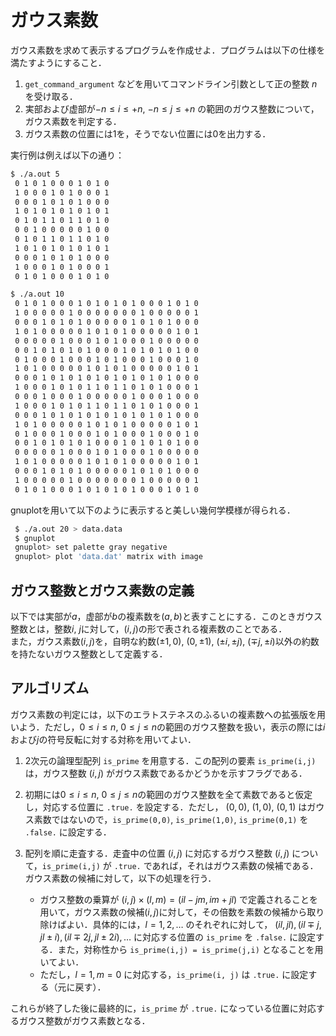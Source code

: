 # ガウス素数
ガウス素数を求めて表示するプログラムを作成せよ．プログラムは以下の仕様を満たすようにすること．

1. `get_command_argument` などを用いてコマンドライン引数として正の整数 $n$ を受け取る．
2. 実部および虚部が$-n \leq i \leq +n$, $-n \leq j \leq +n$ の範囲のガウス整数について，ガウス素数を判定する．
3. ガウス素数の位置には1を，そうでない位置には0を出力する．

実行例は例えば以下の通り：

```bash
$ ./a.out 5
 0 1 0 1 0 0 0 1 0 1 0
 1 0 0 0 1 0 1 0 0 0 1
 0 0 0 1 0 1 0 1 0 0 0
 1 0 1 0 1 0 1 0 1 0 1
 0 1 0 1 1 0 1 1 0 1 0
 0 0 1 0 0 0 0 0 1 0 0
 0 1 0 1 1 0 1 1 0 1 0
 1 0 1 0 1 0 1 0 1 0 1
 0 0 0 1 0 1 0 1 0 0 0
 1 0 0 0 1 0 1 0 0 0 1
 0 1 0 1 0 0 0 1 0 1 0

$ ./a.out 10
 0 1 0 1 0 0 0 1 0 1 0 1 0 1 0 0 0 1 0 1 0
 1 0 0 0 0 0 1 0 0 0 0 0 0 0 1 0 0 0 0 0 1
 0 0 0 1 0 1 0 1 0 0 0 0 0 1 0 1 0 1 0 0 0
 1 0 1 0 0 0 0 0 1 0 1 0 1 0 0 0 0 0 1 0 1
 0 0 0 0 0 1 0 0 0 1 0 1 0 0 0 1 0 0 0 0 0
 0 0 1 0 1 0 1 0 1 0 0 0 1 0 1 0 1 0 1 0 0
 0 1 0 0 0 1 0 0 0 1 0 1 0 0 0 1 0 0 0 1 0
 1 0 1 0 0 0 0 0 1 0 1 0 1 0 0 0 0 0 1 0 1
 0 0 0 1 0 1 0 1 0 1 0 1 0 1 0 1 0 1 0 0 0
 1 0 0 0 1 0 1 0 1 1 0 1 1 0 1 0 1 0 0 0 1
 0 0 0 1 0 0 0 1 0 0 0 0 0 1 0 0 0 1 0 0 0
 1 0 0 0 1 0 1 0 1 1 0 1 1 0 1 0 1 0 0 0 1
 0 0 0 1 0 1 0 1 0 1 0 1 0 1 0 1 0 1 0 0 0
 1 0 1 0 0 0 0 0 1 0 1 0 1 0 0 0 0 0 1 0 1
 0 1 0 0 0 1 0 0 0 1 0 1 0 0 0 1 0 0 0 1 0
 0 0 1 0 1 0 1 0 1 0 0 0 1 0 1 0 1 0 1 0 0
 0 0 0 0 0 1 0 0 0 1 0 1 0 0 0 1 0 0 0 0 0
 1 0 1 0 0 0 0 0 1 0 1 0 1 0 0 0 0 0 1 0 1
 0 0 0 1 0 1 0 1 0 0 0 0 0 1 0 1 0 1 0 0 0
 1 0 0 0 0 0 1 0 0 0 0 0 0 0 1 0 0 0 0 0 1
 0 1 0 1 0 0 0 1 0 1 0 1 0 1 0 0 0 1 0 1 0
```

gnuplotを用いて以下のように表示すると美しい幾何学模様が得られる．

```bash
 $ ./a.out 20 > data.data
 $ gnuplot
 gnuplot> set palette gray negative
 gnuplot> plot 'data.dat' matrix with image
```

## ガウス整数とガウス素数の定義
以下では実部が$a$，虚部が$b$の複素数を$(a, b)$と表すことにする．このときガウス整数とは，整数$i$, $j$に対して，$(i, j)$の形で表される複素数のことである．  
また，ガウス素数$(i, j)$を，自明な約数$(\pm 1, 0)$, $(0, \pm 1)$, $(\pm i, \pm j)$, $(\mp j, \pm i)$以外の約数を持たないガウス整数として定義する．

## アルゴリズム
ガウス素数の判定には，以下のエラトステネスのふるいの複素数への拡張版を用いよう．ただし，$0 \leq i \leq n$, $0 \leq j \leq n$の範囲のガウス整数を扱い，表示の際には$i$および$j$の符号反転に対する対称を用いてよい．

1. 2次元の論理型配列 `is_prime` を用意する．この配列の要素 `is_prime(i,j)` は，ガウス整数 $(i, j)$ がガウス素数であるかどうかを示すフラグである．

2. 初期には$0 \leq i \leq n$, $0 \leq j \leq n$の範囲のガウス整数を全て素数であると仮定し，対応する位置に `.true.` を設定する．ただし， $(0, 0)$, $(1, 0)$, $(0, 1)$ はガウス素数ではないので，`is_prime(0,0)`, `is_prime(1,0)`, `is_prime(0,1)` を `.false.` に設定する．

3. 配列を順に走査する．走査中の位置 $(i, j)$ に対応するガウス整数 $(i, j)$ について，`is_prime(i,j)` が `.true.` であれば，それはガウス素数の候補である．ガウス素数の候補に対して，以下の処理を行う．

   - ガウス整数の乗算が $(i, j) \times (l, m) = (il - jm, im + jl)$ で定義されることを用いて，ガウス素数の候補$(i, j)$に対して，その倍数を素数の候補から取り除けばよい．具体的には，$l = 1, 2, \ldots$ のそれぞれに対して， $(il, jl), (il \mp j, jl \pm i), (il \mp 2j, jl \pm 2i), \ldots$ に対応する位置の `is_prime` を `.false.` に設定する．また，対称性から `is_prime(i,j) = is_prime(j,i)` となることを用いてよい．
   - ただし，$l = 1, m = 0$ に対応する，`is_prime(i, j)` は `.true.` に設定する（元に戻す）．

これらが終了した後に最終的に，`is_prime` が `.true.` になっている位置に対応するガウス整数がガウス素数となる．

<!--
Local Variables:
fill-column: nil
End:
-->
